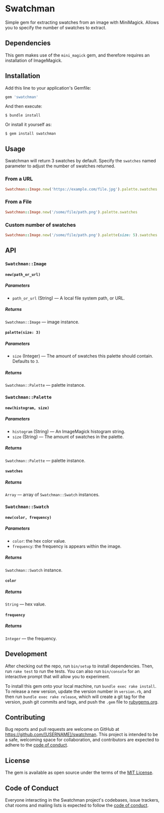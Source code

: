 # Swatchman

Simple gem for extracting swatches from an image with MiniMagick. Allows you to specify the number of swatches to extract.

## Dependencies

This gem makes use of the `mini_magick` gem, and therefore requires an installation of ImageMagick.

## Installation

Add this line to your application's Gemfile:

```ruby
gem 'swatchman'
```

And then execute:

    $ bundle install

Or install it yourself as:

    $ gem install swatchman

## Usage

Swatchman will return 3 swatches by default. Specify the `swatches` named parameter to adjust the number of swatches returned.

### From a URL

```ruby
Swatchman::Image.new('https://example.com/file.jpg').palette.swatches
```

### From a File

```ruby
Swatchman::Image.new('/some/file/path.png').palette.swatches
```

### Custom number of swatches

```ruby
Swatchman::Image.new('/some/file/path.png').palette(size: 5).swatches
```

## API

### `Swatchman::Image`

#### `new(path_or_url)`

##### Parameters

* `path_or_url` (String) — A local file system path, or URL.

##### Returns

`Swatchman::Image` — image instance.

#### `palette(size: 3)`

##### Parameters

* `size` (Integer) — The amount of swatches this palette should contain. Defaults to `3`.

##### Returns

`Swatchman::Palette` — palette instance.


### `Swatchman::Palette`

#### `new(histogram, size)`

##### Parameters

* `histogram` (String) — An ImageMagick histogram string.
* `size` (String) — The amount of swatches in the palette.

##### Returns

`Swatchman::Palette` — palette instance.

#### `swatches`

##### Returns

`Array` — array of `Swatchman::Swatch` instances.


### `Swatchman::Swatch`

#### `new(color, frequency)`

##### Parameters

* `color`: the hex color value.
* `frequency`: the frequency is appears within the image.

##### Returns

`Swatchman::Swatch` instance.

#### `color`

##### Returns

`String` — hex value.

#### `frequency`

##### Returns

`Integer` — the frequency.

## Development

After checking out the repo, run `bin/setup` to install dependencies. Then, run `rake test` to run the tests. You can also run `bin/console` for an interactive prompt that will allow you to experiment.

To install this gem onto your local machine, run `bundle exec rake install`. To release a new version, update the version number in `version.rb`, and then run `bundle exec rake release`, which will create a git tag for the version, push git commits and tags, and push the `.gem` file to [rubygems.org](https://rubygems.org).

## Contributing

Bug reports and pull requests are welcome on GitHub at https://github.com/[USERNAME]/swatchman. This project is intended to be a safe, welcoming space for collaboration, and contributors are expected to adhere to the [code of conduct](https://github.com/livelink/swatchman/blob/master/CODE_OF_CONDUCT.md).


## License

The gem is available as open source under the terms of the [MIT License](https://opensource.org/licenses/MIT).

## Code of Conduct

Everyone interacting in the Swatchman project's codebases, issue trackers, chat rooms and mailing lists is expected to follow the [code of conduct](https://github.com/[USERNAME]/swatchman/blob/master/CODE_OF_CONDUCT.md).
